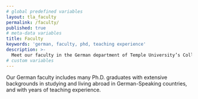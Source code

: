 ```yaml
---
# global predefined variables
layout: tla_faculty
permalink: /faculty/
published: true
# meta-data variables
title: Faculty
keywords: 'german, faculty, phd, teaching experience'
description: >-
  Meet our faculty in the German department of Temple University’s College of Liberal Arts.
# custom variables
---
```

Our German faculty includes many Ph.D. graduates with extensive backgrounds in studying and living abroad in German-Speaking countries, and with years of teaching experience.
